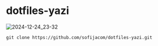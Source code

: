 # dotfiles-yazi

![2024-12-24_23-32](https://github.com/user-attachments/assets/9a32d7b5-feb5-4b44-81c7-edc928ca47a1)

```
git clone https://github.com/sofijacom/dotfiles-yazi.git
```
